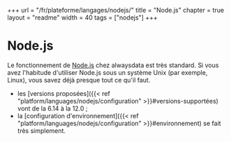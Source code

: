 +++
url = "/fr/plateforme/langages/nodejs/"
title = "Node.js"
chapter = true
layout = "readme"
width = 40
tags = ["nodejs"]
+++

# Node.js

Le fonctionnement de [Node.js](https://nodejs.org/) chez alwaysdata est très standard. Si vous avez l'habitude d'utiliser Node.js sous un système Unix (par exemple, Linux), vous savez déjà presque tout ce qu'il faut.

* les [versions proposées]({{< ref "platform/languages/nodejs/configuration" >}}#versions-supportées) vont de la 6.14 à la 12.0 ;
* la [configuration d'environnement]({{< ref "platform/languages/nodejs/configuration" >}}#environnement) se fait très simplement.
